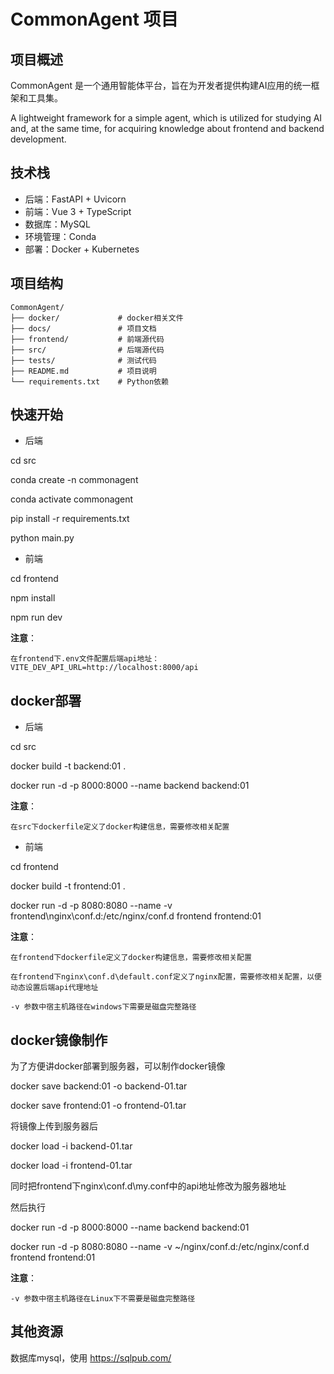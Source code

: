 # CommonAgent 项目

## 项目概述
CommonAgent 是一个通用智能体平台，旨在为开发者提供构建AI应用的统一框架和工具集。

A lightweight framework for a simple agent, which is utilized for studying AI and, at the same time, for acquiring knowledge about frontend and backend development.

## 技术栈
- 后端：FastAPI + Uvicorn
- 前端：Vue 3 + TypeScript
- 数据库：MySQL
- 环境管理：Conda
- 部署：Docker + Kubernetes

## 项目结构
```
CommonAgent/
├── docker/             # docker相关文件
├── docs/               # 项目文档
├── frontend/           # 前端源代码
├── src/                # 后端源代码
├── tests/              # 测试代码
├── README.md           # 项目说明
└── requirements.txt    # Python依赖
```

## 快速开始
- 后端

cd src

conda create -n commonagent

conda activate commonagent

pip install -r requirements.txt

python main.py

- 前端

cd frontend

npm install

npm run dev

**注意**：

    在frontend下.env文件配置后端api地址：VITE_DEV_API_URL=http://localhost:8000/api

## docker部署
- 后端

cd src

docker build -t backend:01 .

docker run -d -p 8000:8000 --name backend backend:01

**注意**：

    在src下dockerfile定义了docker构建信息，需要修改相关配置

- 前端

cd frontend

docker build -t frontend:01 .

docker run -d -p 8080:8080 --name -v frontend\nginx\conf.d:/etc/nginx/conf.d frontend frontend:01

**注意**：
    
    在frontend下dockerfile定义了docker构建信息，需要修改相关配置

    在frontend下nginx\conf.d\default.conf定义了nginx配置，需要修改相关配置，以便动态设置后端api代理地址

    -v 参数中宿主机路径在windows下需要是磁盘完整路径

## docker镜像制作

为了方便讲docker部署到服务器，可以制作docker镜像

docker save backend:01 -o backend-01.tar

docker save frontend:01 -o frontend-01.tar

将镜像上传到服务器后

docker load -i backend-01.tar

docker load -i frontend-01.tar

同时把frontend下nginx\conf.d\my.conf中的api地址修改为服务器地址

然后执行

docker run -d -p 8000:8000 --name backend backend:01

docker run -d -p 8080:8080 --name -v ~/nginx/conf.d:/etc/nginx/conf.d frontend frontend:01

**注意**：

    -v 参数中宿主机路径在Linux下不需要是磁盘完整路径


## 其他资源
数据库mysql，使用 https://sqlpub.com/
